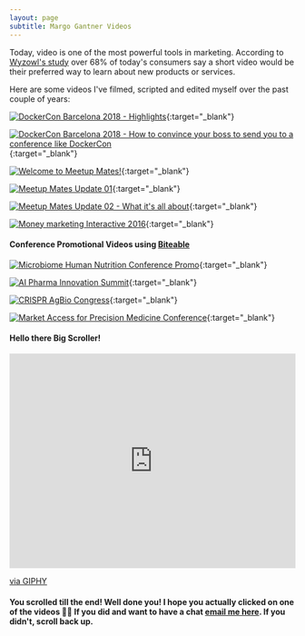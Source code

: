 ```yaml
---
layout: page
subtitle: Margo Gantner Videos
---
```

Today, video is one of the most powerful tools in marketing. According to <a href="https://www.wyzowl.com/video-marketing-statistics-2019/" target="_blank">Wyzowl's study</a> over 68% of today's consumers say a short video would be their preferred way to learn about new products or services.

Here are some videos I've filmed, scripted and edited myself over the past couple of years:


[![DockerCon Barcelona 2018 - Highlights](https://i.ibb.co/kD6PCJL/https-i-ytimg-com-vi-ZSg-BCLf-Ml2k-maxresdefault.jpg)](https://www.youtube.com/watch?v=ZSgBCLfMl2k "DockerCon Barcelona 2018"){:target="_blank"}

[![DockerCon Barcelona 2018 - How to convince your boss to send you to a conference like DockerCon](https://i.ibb.co/RPjhttK/https-i-ytimg-com-vi-Qb-ZB9suus-RQ-maxresdefault.jpg)](https://www.youtube.com/watch?v=QbZB9suusRQ "DockerCon Barcelona 2018 - How to convince your boss to send you to a conference like DockerCon"){:target="_blank"}

[![Welcome to Meetup Mates!](https://i.ibb.co/pj1B0jx/https-i-ytimg-com-vi-X6suu-FJp7-JY-maxresdefault.jpg)](https://www.youtube.com/watch?v=X6suuFJp7JY "Welcome to Meetup Mates!"){:target="_blank"}

[![Meetup Mates Update 01](https://i.ibb.co/P4D3sCc/https-i-ytimg-com-vi-k-Id-Gt6-FPKEA-maxresdefault.jpg)](https://www.youtube.com/watch?v=kIdGt6FPKEA "Meetup Mates Update 01"){:target="_blank"}

[![Meetup Mates Update 02 - What it's all about](https://i.ibb.co/dB9Rbhf/https-i-ytimg-com-vi-G-k-Kl2-Db9-Gg-maxresdefault.jpg)](https://www.youtube.com/watch?v=G-kKl2Db9Gg "Meetup Mates Update 02 - What it's all about"){:target="_blank"}

[![Money marketing Interactive 2016](https://i.ibb.co/T0RjGWP/https-i-ytimg-com-vi-7-TTu-Orz5-FBg-maxresdefault.jpg)](https://youtu.be/7TTuOrz5FBg "Money marketing Interactive 2016"){:target="_blank"}

<h4>Conference Promotional Videos using <a href="https://biteable.com" target="_blank">Biteable</a></h4>

[![Microbiome Human Nutrition Conference Promo](https://i.ibb.co/fHtnbn6/https-i-ytimg-com-vi-3-Nt-MAwo-Tx-A-maxresdefault.jpg)](https://www.youtube.com/watch?v=_3NtMAwoTxA "Microbiome Human Nutrition Conference Promo"){:target="_blank"}

[![AI Pharma Innovation Summit](https://i.ibb.co/4t8v18S/https-i-ytimg-com-vi-Va-Bi-Sgg-O8-c-maxresdefault.jpg)](https://www.youtube.com/watch?v=VaBiSggO8_c "AI Pharma Innovation Summit"){:target="_blank"}

[![CRISPR AgBio Congress](https://i.ibb.co/PW0RTW2/https-i-ytimg-com-vi-Xalp-YJe-Hoso-maxresdefault.jpg)](https://www.youtube.com/watch?v=XalpYJeHoso "CRISPR AgBio Congress"){:target="_blank"}

[![Market Access for Precision Medicine Conference](https://i.ibb.co/6FnSQ2K/https-i-ytimg-com-vi-VJDs-NUd-XQLc-maxresdefault.jpg)](https://www.youtube.com/watch?v=VJDsNUdXQLc "Market Access for Precision Medicine Conference"){:target="_blank"}

<h4>Hello there Big Scroller!</h4>

<div style="width:100%;height:0;padding-bottom:75%;position:relative;"><iframe src="https://giphy.com/embed/8CAFRDokyQkhi" width="100%" height="100%" style="position:absolute" frameBorder="0" class="giphy-embed" allowFullScreen></iframe></div><p><a href="https://giphy.com/gifs/cat-kitten-8CAFRDokyQkhi">via GIPHY</a></p>

<h4>You scrolled till the end! Well done you! I hope you actually clicked on one of the videos 🕵️‍♀️ If you did and want to have a chat <a href="mailto:hello@margogantner.com">email me here</a>. If you didn't, scroll back up.</h4>

